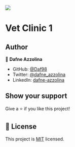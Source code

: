 ![](https://img.shields.io/badge/Microverse-blueviolet)

# Vet Clinic 1

## Author

👤 **Dafne Azzolina**

- GitHub: [@Daf98](https://github.com/Daf98)
- Twitter: [@dafne_azzolina](https://twitter.com/dafne_azzolina)
- LinkedIn: [dafne-azzolina](https://www.linkedin.com/in/dafne-azzolina/)

## Show your support

Give a ⭐️ if you like this project!
## 📝 License

This project is [MIT](./MIT.md) licensed.